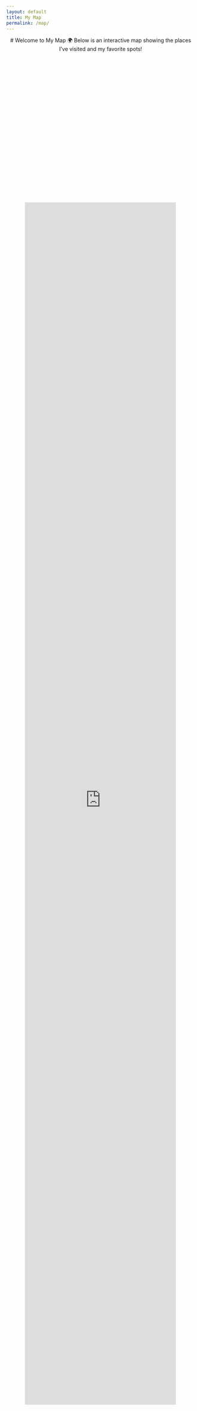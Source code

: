 ```yaml
---
layout: default
title: My Map
permalink: /map/
---
```



<div style="text-align: center;">
    # Welcome to My Map 🌍
    Below is an interactive map showing the places I’ve visited and my favorite spots!
</div>

<div style="display: flex; justify-content: center;align-items: center; height: 100vh;">
    <iframe src="https://www.google.com/maps/d/u/1/embed?mid=1L3pLbmAMhDYFOkN9HmM-LWPGjrvTUJ0&ehbc=2E312F&noprof=1&hl=en" width="80%" 
    height="80%"
    style="border: 0;">
    </iframe>
</div>